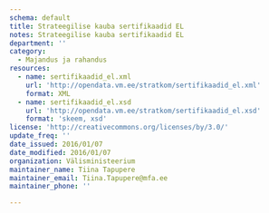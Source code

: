 ```yaml
---
schema: default
title: Strateegilise kauba sertifikaadid EL
notes: Strateegilise kauba sertifikaadid EL
department: ''
category:
  - Majandus ja rahandus
resources:
  - name: sertifikaadid_el.xml
    url: 'http://opendata.vm.ee/stratkom/sertifikaadid_el.xml'
    format: XML
  - name: sertifikaadid_el.xsd
    url: 'http://opendata.vm.ee/stratkom/sertifikaadid_el.xsd'
    format: 'skeem, xsd'
license: 'http://creativecommons.org/licenses/by/3.0/'
update_freq: ''
date_issued: 2016/01/07
date_modified: 2016/01/07
organization: Välisministeerium
maintainer_name: Tiina Tapupere
maintainer_email: Tiina.Tapupere@mfa.ee
maintainer_phone: ''

---
```

